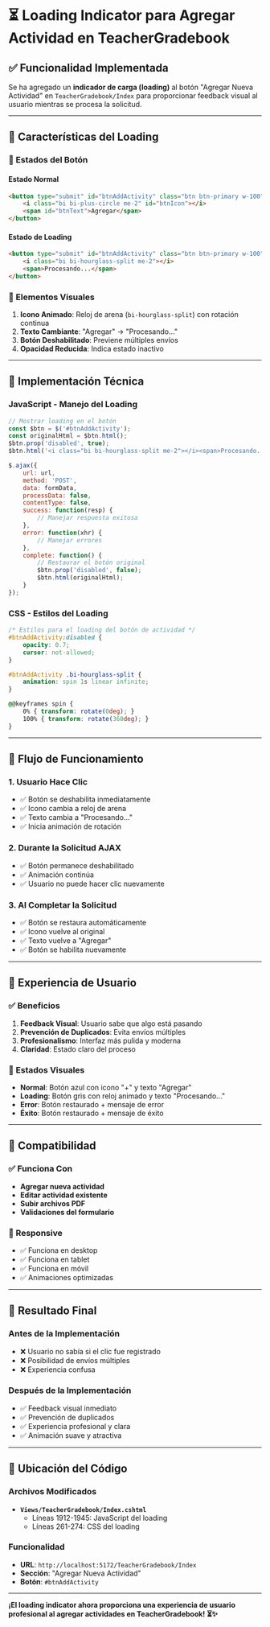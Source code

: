 # ⏳ Loading Indicator para Agregar Actividad en TeacherGradebook

## ✅ **Funcionalidad Implementada**

Se ha agregado un **indicador de carga (loading)** al botón "Agregar Nueva Actividad" en `TeacherGradebook/Index` para proporcionar feedback visual al usuario mientras se procesa la solicitud.

---

## 🎯 **Características del Loading**

### **🔄 Estados del Botón**

#### **Estado Normal**
```html
<button type="submit" id="btnAddActivity" class="btn btn-primary w-100">
    <i class="bi bi-plus-circle me-2" id="btnIcon"></i> 
    <span id="btnText">Agregar</span>
</button>
```

#### **Estado de Loading**
```html
<button type="submit" id="btnAddActivity" class="btn btn-primary w-100" disabled>
    <i class="bi bi-hourglass-split me-2"></i> 
    <span>Procesando...</span>
</button>
```

### **🎨 Elementos Visuales**

1. **Icono Animado**: Reloj de arena (`bi-hourglass-split`) con rotación continua
2. **Texto Cambiante**: "Agregar" → "Procesando..."
3. **Botón Deshabilitado**: Previene múltiples envíos
4. **Opacidad Reducida**: Indica estado inactivo

---

## 🔧 **Implementación Técnica**

### **JavaScript - Manejo del Loading**

```javascript
// Mostrar loading en el botón
const $btn = $('#btnAddActivity');
const originalHtml = $btn.html();
$btn.prop('disabled', true);
$btn.html('<i class="bi bi-hourglass-split me-2"></i><span>Procesando...</span>');

$.ajax({
    url: url,
    method: 'POST',
    data: formData,
    processData: false,
    contentType: false,
    success: function(resp) {
        // Manejar respuesta exitosa
    },
    error: function(xhr) {
        // Manejar errores
    },
    complete: function() {
        // Restaurar el botón original
        $btn.prop('disabled', false);
        $btn.html(originalHtml);
    }
});
```

### **CSS - Estilos del Loading**

```css
/* Estilos para el loading del botón de actividad */
#btnAddActivity:disabled {
    opacity: 0.7;
    cursor: not-allowed;
}

#btnAddActivity .bi-hourglass-split {
    animation: spin 1s linear infinite;
}

@@keyframes spin {
    0% { transform: rotate(0deg); }
    100% { transform: rotate(360deg); }
}
```

---

## 🚀 **Flujo de Funcionamiento**

### **1. Usuario Hace Clic**
- ✅ Botón se deshabilita inmediatamente
- ✅ Icono cambia a reloj de arena
- ✅ Texto cambia a "Procesando..."
- ✅ Inicia animación de rotación

### **2. Durante la Solicitud AJAX**
- ✅ Botón permanece deshabilitado
- ✅ Animación continúa
- ✅ Usuario no puede hacer clic nuevamente

### **3. Al Completar la Solicitud**
- ✅ Botón se restaura automáticamente
- ✅ Icono vuelve al original
- ✅ Texto vuelve a "Agregar"
- ✅ Botón se habilita nuevamente

---

## 🎨 **Experiencia de Usuario**

### **✅ Beneficios**
1. **Feedback Visual**: Usuario sabe que algo está pasando
2. **Prevención de Duplicados**: Evita envíos múltiples
3. **Profesionalismo**: Interfaz más pulida y moderna
4. **Claridad**: Estado claro del proceso

### **🎯 Estados Visuales**
- **Normal**: Botón azul con icono "+" y texto "Agregar"
- **Loading**: Botón gris con reloj animado y texto "Procesando..."
- **Error**: Botón restaurado + mensaje de error
- **Éxito**: Botón restaurado + mensaje de éxito

---

## 🔄 **Compatibilidad**

### **✅ Funciona Con**
- **Agregar nueva actividad**
- **Editar actividad existente**
- **Subir archivos PDF**
- **Validaciones del formulario**

### **📱 Responsive**
- ✅ Funciona en desktop
- ✅ Funciona en tablet
- ✅ Funciona en móvil
- ✅ Animaciones optimizadas

---

## 🎉 **Resultado Final**

### **Antes de la Implementación**
- ❌ Usuario no sabía si el clic fue registrado
- ❌ Posibilidad de envíos múltiples
- ❌ Experiencia confusa

### **Después de la Implementación**
- ✅ Feedback visual inmediato
- ✅ Prevención de duplicados
- ✅ Experiencia profesional y clara
- ✅ Animación suave y atractiva

---

## 📝 **Ubicación del Código**

### **Archivos Modificados**
- **`Views/TeacherGradebook/Index.cshtml`**
  - Líneas 1912-1945: JavaScript del loading
  - Líneas 261-274: CSS del loading

### **Funcionalidad**
- **URL**: `http://localhost:5172/TeacherGradebook/Index`
- **Sección**: "Agregar Nueva Actividad"
- **Botón**: `#btnAddActivity`

---

**¡El loading indicator ahora proporciona una experiencia de usuario profesional al agregar actividades en TeacherGradebook! ⏳✨**
